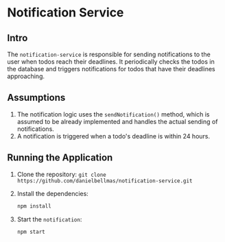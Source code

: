 # Notification Service

## Intro

The `notification-service` is responsible for sending notifications to the user when todos reach their deadlines. It periodically checks the todos in the database and triggers notifications for todos that have their deadlines approaching.

## Assumptions

1. The notification logic uses the `sendNotification()` method, which is assumed to be already implemented and handles the actual sending of notifications.
1. A notification is triggered when a todo's deadline is within 24 hours.

## Running the Application

1. Clone the repository: `git clone https://github.com/danielbellmas/notification-service.git`

1. Install the dependencies:
   ```bash
   npm install
   ```
1. Start the `notification`:
   ```bash
   npm start
   ```
